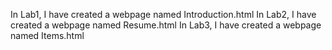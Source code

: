 In Lab1, I have created a webpage named Introduction.html
In Lab2, I have created a webpage named Resume.html
In Lab3, I have created a webpage named Items.html
